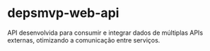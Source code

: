 # depsmvp-web-api
API desenvolvida para consumir e integrar dados de múltiplas APIs externas, otimizando a comunicação entre serviços.
